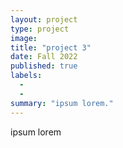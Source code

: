 ```yaml
---
layout: project
type: project
image: 
title: "project 3"
date: Fall 2022
published: true
labels:
  - 
  - 
summary: "ipsum lorem."
---
```


ipsum lorem
